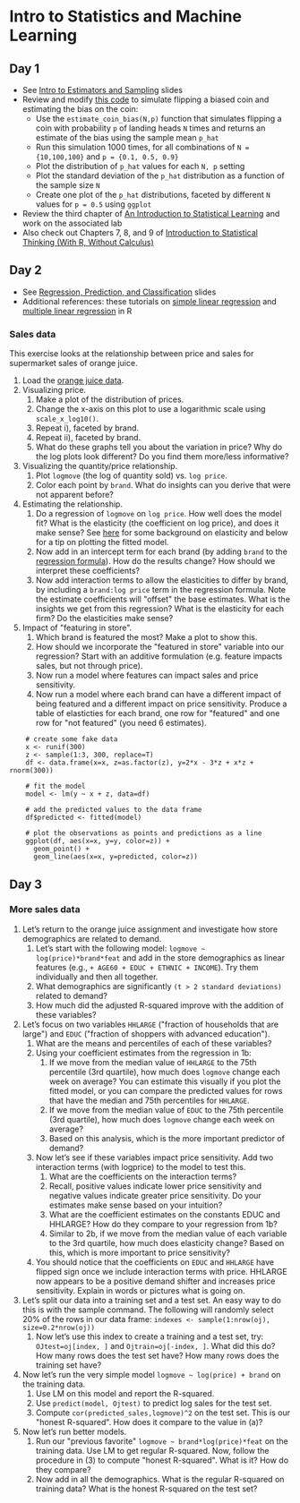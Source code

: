 # Intro to Statistics and Machine Learning
## Day 1
  * See [Intro to Estimators and Sampling](estimators-and-sampling.pptx) slides
  * Review and modify [this code](http://rpubs.com/jhofman/statistical_inference) to simulate flipping a biased coin and estimating the bias on the coin:
    * Use the ``estimate_coin_bias(N,p)`` function that simulates flipping a coin with probability ``p`` of landing heads ``N`` times and returns an estimate of the bias using the sample mean ``p_hat``
	* Run this simulation 1000 times, for all combinations of ``N = {10,100,100}`` and ``p = {0.1, 0.5, 0.9}``
	* Plot the distribution of ``p_hat`` values for each ``N, p`` setting
	* Plot the standard deviation of the ``p_hat`` distribution as a function of the sample size ``N``
	* Create one plot of the ``p_hat`` distributions, faceted by different ``N`` values for ``p = 0.5`` using ``ggplot``
  * Review the third chapter of [An Introduction to Statistical Learning](http://www-bcf.usc.edu/~gareth/ISL/index.html) and work on the associated lab
  * Also check out Chapters 7, 8, and 9 of [Introduction to Statistical Thinking (With R, Without Calculus)](http://pluto.huji.ac.il/~msby/StatThink/)

## Day 2
  * See [Regression, Prediction, and Classification](prediction.pptx) slides
  * Additional references: these tutorials on [simple linear regression](http://www.r-tutor.com/elementary-statistics/simple-linear-regression) and [multiple linear regression](http://www.r-tutor.com/elementary-statistics/multiple-linear-regression) in R

### Sales data
This exercise looks at the relationship between price and sales for supermarket sales of orange juice.

1. Load the [orange juice data](oj.csv).
2. Visualizing price.
    1. Make a plot of the distribution of prices.
    2. Change the x-axis on this plot to use a logarithmic scale using ``scale_x_log10()``.
    3. Repeat i), faceted by brand.
    4. Repeat ii), faceted by brand.
    5. What do these graphs tell you about the variation in price? Why do the log plots look different? Do you find them more/less informative?
3. Visualizing the quantity/price relationship.
    1. Plot ``logmove`` (the log of quantity sold) vs. ``log price``. 
    2. Color each point by ``brand``. What do insights can you derive that were not apparent before?
4.  Estimating the relationship.
    1. Do a regression of ``logmove`` on ``log price``. How well does the model fit? What is the elasticity (the coefficient on log price), and does it make sense? See [here](http://www.salemmarafi.com/business/price-elasticity/) for some background on elasticity and below for a tip on plotting the fitted model.
    2. Now add in an intercept term for each brand (by adding ``brand`` to the [regression formula](http://faculty.chicagobooth.edu/richard.hahn/teaching/formulanotation.pdf)). How do the results change? How should we interpret these coefficients?
    3. Now add interaction terms to allow the elasticities to differ by brand, by including a ``brand:log price`` term in the regression formula. Note the estimate coefficients will "offset" the base estimates. What is the insights we get from this regression? What is the elasticity for each firm? Do the elasticities make sense?
5. Impact of "featuring in store".
    1. Which brand is featured the most? Make a plot to show this.
    2. How should we incorporate the "featured in store" variable into our regression? Start with an additive formulation (e.g. feature impacts sales, but not through price).
    3. Now run a model where features can impact sales and price sensitivity.
    4. Now run a model where each brand can have a different impact of being featured and a different impact on price sensitivity. Produce a table of elasticties for each brand, one row for "featured" and one row for "not featured" (you need 6 estimates).

``` 
	# create some fake data
	x <- runif(300)
	z <- sample(1:3, 300, replace=T)
	df <- data.frame(x=x, z=as.factor(z), y=2*x - 3*z + x*z + rnorm(300))

	# fit the model
    model <- lm(y ~ x + z, data=df)
    
	# add the predicted values to the data frame
    df$predicted <- fitted(model)
    
    # plot the observations as points and predictions as a line
    ggplot(df, aes(x=x, y=y, color=z)) +
      geom_point() +
      geom_line(aes(x=x, y=predicted, color=z))
```

## Day 3

### More sales data
1. Let’s return to the orange juice assignment and investigate how store demographics are related to demand.
    1. Let’s start with the following model: ``logmove ~ log(price)*brand*feat`` and add in the store demographics as linear features (e.g., ``+ AGE60 + EDUC + ETHNIC + INCOME``). Try them individually and then all together.
    2. What demographics are significantly ``(t > 2 standard deviations)`` related to demand?
    3. How much did the adjusted R-squared improve with the addition of these variables?
2. Let’s focus on two variables ``HHLARGE`` ("fraction of households that are large") and ``EDUC`` ("fraction of shoppers with advanced education").
    1. What are the means and percentiles of each of these variables?
    2. Using your coefficient estimates from the regression in 1b:
        1. If we move from the median value of ``HHLARGE`` to the 75th percentile (3rd quartile), how much does ``logmove`` change each week on average? You can estimate this visually if you plot the fitted model, or you can compare the predicted values for rows that have the median and 75th percentiles for ``HHLARGE``.
        2. If we move from the median value of ``EDUC`` to the 75th percentile (3rd quartile), how much does ``logmove`` change each week on average?
        3. Based on this analysis, which is the more important predictor of demand?
    3. Now let’s see if these variables impact price sensitivity. Add two interaction terms (with logprice) to the model to test this.
        1. What are the coefficients on the interaction terms?
        2. Recall, positive values indicate lower price sensitivity and negative values indicate greater price sensitivity. Do your estimates make sense based on your intuition?
        3. What are the coefficient estimates on the constants EDUC and HHLARGE? How do they compare to your regression from 1b?
        4. Similar to 2b, if we move from the median value of each variable to the 3rd quartile, how much does elasticity change? Based on this, which is more important to price sensitivity?
    4. You should notice that the coefficients on ``EDUC`` and ``HHLARGE`` have flipped sign once we include interaction terms with price. HHLARGE now appears to be a positive demand shifter and increases price sensitivity. Explain in words or pictures what is going on.
3. Let’s split our data into a training set and a test set. An easy way to do this is with the sample command. The following will randomly select 20% of the rows in our data frame: ``indexes <- sample(1:nrow(oj), size=0.2*nrow(oj))``
    1. Now let’s use this index to create a training and a test set, try:
``OJtest=oj[index, ]`` and ``Ojtrain=oj[-index, ]``. What did this do? How many rows does the test set have? How many rows does the training set have?
4. Now let’s run the very simple model ``logmove ~ log(price) + brand`` on the training data.
    1. Use LM on this model and report the R-squared.
    2. Use ``predict(model, Ojtest)`` to predict log sales for the test set.
    3. Compute ``cor(predicted_sales,logmove)^2`` on the test set. This is our "honest R-squared". How does it compare to the value in (a)?
5. Now let’s run better models.
    1. Run our "previous favorite" ``logmove ~ brand*log(price)*feat`` on the training data. Use LM to get regular R-squared. Now, follow the procedure in (3) to compute "honest R-squared". What is it? How do they compare?
    2. Now add in all the demographics. What is the regular R-squared on training data? What is the honest R-squared on the test set?

